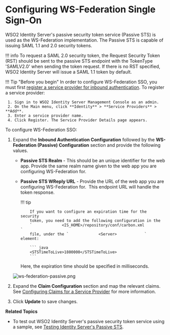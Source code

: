 # Configuring WS-Federation Single Sign-On

WSO2 Identity Server's passive security token service (Passive STS) is used as the WS-Federation implementation. The Passive STS is capable of issuing SAML 1.1 and 2.0 security tokens.

!!! info 
	To request a SAML 2.0 security token, the Request Security Token (RST) should be sent to the passive STS
	 endpoint with the TokenType 'SAMLV2.0' when sending the token request. If there is no RST specified, 
	 WSO2 Identity Server will issue a SAML 1.1 token by default.

!!! Tip "Before you begin"
	In order to configure WS-Federation SSO, you must first
	 [register a service provider for inbound authentication](../../using-wso2-identity-server/configuring-inbound-authentication-for-a-service-provider). 
	 To register a service provider:
	 
	 1. Sign in to WSO2 Identity Server Management Console as an admin.
	 2. On the Main menu, click **Identity** > **Service Providers** > **Add**.
	 3. Enter a service provider name.
	 4.	Click Register. The Service Provider Details page appears.
	

To configure WS-Federation SSO:

1.  Expand the **Inbound Authentication Configuration** followed by the
    **WS-Federation (Passive) Configuration** section and provide the
    following values. 

    -   **Passive STS Realm** - This should be an unique identifier for
        the web app. Provide the same realm name given to the web app
        you are configuring WS-Federation for.

    -   **Passive STS WReply URL** - Provide the URL of the web app you
        are configuring WS-Federation for.  This endpoint URL will
        handle the token response.

        !!! tip
        
                If you want to configure an expiration time for the security
                token, you need to add the following configuration in the
                `             <IS_HOME>/repository/conf/carbon.xml            `
                file, under the `             <Server>            ` element:
        
                ``` java
                <STSTimeToLive>1800000</STSTimeToLive>
        		```

        Here, the expiration time should be specified in milliseconds.


    ![ws-federation-passive.png](../../assets/img/tutorials/ws-federation-passive.png)

2.  Expand the **Claim Configuration** section and map the relevant
    claims. See [Configuring Claims for a Service
    Provider](../../using-wso2-identity-server/configuring-claims-for-a-service-provider) for more
    information.
3.  Click **Update** to save changes.

**Related Topics**

-   To test out WSO2 Identity Server's passive security token service
    using a sample, see [Testing Identity Server's Passive
    STS](../../using-wso2-identity-server/testing-passive-sts).

